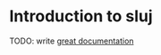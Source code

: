 # Introduction to sluj

TODO: write [great documentation](http://jacobian.org/writing/what-to-write/)
